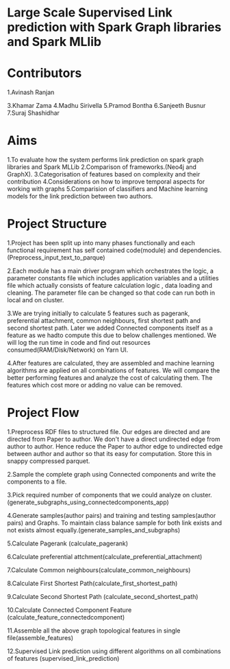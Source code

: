 # Large Scale Supervised Link prediction with Spark Graph libraries and Spark MLlib


# Contributors

1.Avinash Ranjan

3.Khamar Zama
4.Madhu Sirivella
5.Pramod Bontha
6.Sanjeeth Busnur
7.Suraj Shashidhar

# Aims

1.To evaluate how the system performs link prediction on spark graph libraries and Spark MLLib
2.Comparison of frameworks.(Neo4j and GraphX).
3.Categorisation of features based on complexity and their contribution
4.Considerations on how to improve temporal aspects for working with graphs
5.Comparision of classifiers and Machine learning models for the link prediction between two authors.

# Project Structure

1.Project has been split up into many phases functionally and each functional requirement has self contained code(module) and dependencies.         (Preprocess_input_text_to_parque)

2.Each module has a main driver program which orchestrates the logic, a parameter constants file which includes application variables and a utilities file which    actually consists of feature calculation logic , data loading and cleaning. The parameter file can be changed so that code can run both in local and on cluster.
 
3.We are trying initially to calculate 5 features such as pagerank, preferential attachment, common neighbours, first shortest path and second shortest path. Later we added Connected components itself as a feature as we hadto compute this due to below challenges mentioned. We will log the run time in code and find out resources consumed(RAM/Disk/Network) on Yarn UI.

4.After features are calculated, they are assembled and machine learning algorithms are applied on all combinations of features. We will compare the better performing features and analyze the cost of calculating them. The features which cost more or adding no value can be removed.

# Project Flow

1.Preprocess RDF files to structured file. Our edges are directed and are directed from Paper to author. We don't have a direct undirected edge from author to author. Hence reduce the Paper to author edge to undirected edge between author and author so that its easy for computation. Store this in snappy compressed parquet.

2.Sample the complete graph using Connected components and write the components to a file.

3.Pick required number of components that we could analyze on cluster. (generate_subgraphs_using_connectedcomponents_app)

4.Generate samples(author pairs) and training and testing samples(author pairs) and Graphs. To maintain class balance sample for both link exists and not exists    almost equally.(generate_samples_and_subgraphs)

5.Calculate Pagerank (calculate_pagerank)

6.Calculate preferential attchment(calculate_preferential_attachment)

7.Calculate Common neighbours(calculate_common_neighbours)

8.Calculate First Shortest Path(calculate_first_shortest_path)

9.Calculate Second Shortest Path (calculate_second_shortest_path)

10.Calculate Connected Component Feature (calculate_feature_connectedcomponent)

11.Assemble all the above graph topological features in single file(assemble_features)

12.Supervised Link prediction using different algorithms on all combinations of features (supervised_link_prediction)





